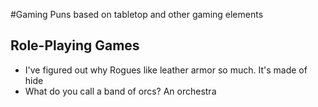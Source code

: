 #Gaming
Puns based on tabletop and other gaming elements

## Role-Playing Games

- I've figured out why Rogues like leather armor so much.  It's made of hide
- What do you call a band of orcs? An orchestra

